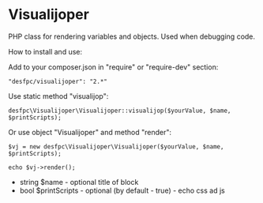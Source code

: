 # Visualijoper
PHP class for rendering variables and objects. Used when debugging code.

How to install and use:

Add to your composer.json in "require" or "require-dev" section: 

    "desfpc/visualijoper": "2.*"



Use static method "visualijop":

    desfpc\Visualijoper\Visualijoper::visualijop($yourValue, $name, $printScripts);

Or use object "Visualijoper" and method "render": 

    $vj = new desfpc\Visualijoper\Visualijoper($yourValue, $name, $printScripts);
    
    echo $vj->render();

- string $name - optional title of block
- bool $printScripts - optional (by default - true) - echo css ad js